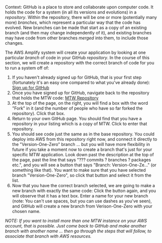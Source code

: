 Context:  GitHub is a place to store and collaborate upon computer code.  It holds the code for a system (in all its versions and evolutions) in a *repository*.  Within
the repository, there will be one or more (potentially many more) *branches*, which represent a particular way that the code has evolved.  New branches can
be made that start as a copy of an existing branch (and then may change independently of it), and existing branches may have code from other branches *merged*
into them, to include those changes.

The AWS Amplify system will create your application by looking at one particular *branch* of code in your GitHub *repository*.  In the course of this section,
we will create a repository with the correct branch of code for you to run a system off of:

1. If you haven't already signed up for GitHub, that is your first step (fortunately it's an easy one compared to what you've already done): [Sign up for GitHub](https://www.wikihow.com/Create-an-Account-on-GitHub)
2. Once you have signed up for GitHub, navigate back to the repository that holds the MTW code: [MTW Repository](https://github.com/TonyLB/maketheworld)
3. At the top of the page, on the right, you will find a box with the word "Fork" in it (and the number of people who have so far forked the repository).  Click that box.
4. Return to your own GitHub page.  You should find that you have a repository in your listing which is a copy of MTW.  Click to enter that repository.
5. You should see code just the same as in the base repository.  You could deploy into AWS from this repository right now, and connect it directly to the
"Version-One-Zero" branch ... but you will have more flexibility in future if you take a moment now to create a branch that's just for your specific MTW application.
Look down past the description at the top of the page, past the line that says "??? commits ? branches ? packages etc.", and you will see a button that says "Branch: Version-One-Ze..."
(or something like that).  You want to make sure that you have selected branch "Version-One-Zero", so click that button and select it from the list.
6. Now that you have the correct branch selected, we are going to make a new branch with exactly the same code:  Click the button again, and you will observe that it has
a text box.  Enter a name for your new branch (note:  You can't use spaces, but you can use dashes as you've seen), and GitHub will create a new branch from Verison-One-Zero
with your chosen name.

*NOTE: If you want to install more than one MTW instance on your AWS account, that is possible.  Just come back to GitHub and make another branch with another name ... then
go through the steps that will follow, to associate that branch with AWS resources.*
